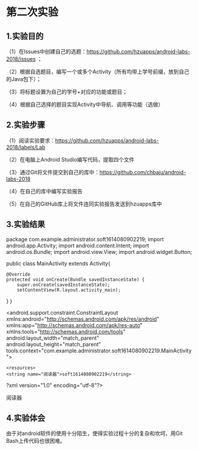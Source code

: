 # 第二次实验

## 1.实验目的

（1）在Issues中创建自己的选题：https://github.com/hzuapps/android-labs-2018/issues ；

（2）根据自选题目，编写一个或多个Activity（所有均带上学号前缀，放到自己的Java包下）；

（3）将标题设置为自己的学号+对应的功能或题目；

（4）根据自己选择的题目实现Activity中导航、调用等功能（选做）

## 2.实验步骤

（1）阅读实验要求：https://github.com/hzuapps/android-labs-2018/labels/Lab

（2）在电脑上Android Studio编写代码，提取四个文件

（3）通过Git将文件提交到自己的库中：https://github.com/chbaju/android-labs-2018

（4）在自己的库中编写实验报告

（5）在自己的GitHub库上将文件连同实验报告发送到hzuapps库中

## 3.实验结果
package com.example.administrator.soft1614080902219;
import android.app.Activity;
import android.content.Intent;
import android.os.Bundle;
import android.view.View;
import android.widget.Button;


public class MainActivity extends Activity{

    @Override
    protected void onCreate(Bundle savedInstanceState) {
        super.onCreate(savedInstanceState);
        setContentView(R.layout.activity_main);
}
}

<?xml version="1.0" encoding="utf-8"?>
<android.support.constraint.ConstraintLayout xmlns:android="http://schemas.android.com/apk/res/android"
    xmlns:app="http://schemas.android.com/apk/res-auto"
    xmlns:tools="http://schemas.android.com/tools"
    android:layout_width="match_parent"
    android:layout_height="match_parent"
    tools:context="com.example.administrator.soft1614080902219.MainActivity">
    
    <resources>
    <string name="阅读器">soft1614080902219</string>

?xml version="1.0" encoding="utf-8"?>
<manifest xmlns:android="http://schemas.android.com/apk/res/android"
 package="com.example.administrator.soft1614080902219">
   <application
        android:allowBackup="true"
        android:icon="@mipmap/ic_launcher"
        android:label="@string/"
        android:roundIcon="@mipmap/ic_launcher_round"
        android:supportsRtl="true"
        android:theme="@style/AppTheme"
        >
         </application>
</manifest>

阅读器

## 4.实验体会

由于对android软件的使用十分陌生，使得实验过程十分的复杂和坎坷，用Git Bash上传代码也很困难。
